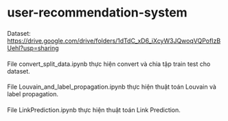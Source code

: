 # user-recommendation-system

###
Dataset: https://drive.google.com/drive/folders/1dTdC_xD6_iXcyW3JQwoqVQPofIzBUehl?usp=sharing
####
File convert_split_data.ipynb thực hiện convert và chia tập train test cho dataset.
####
File Louvain_and_label_propagation.ipynb thực hiện thuật toán Louvain và label propagation.
####
File LinkPrediction.ipynb thực hiện thuật toán Link Prediction.
###
